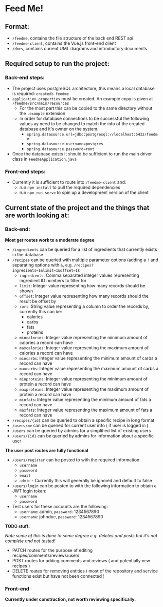 # Feed Me!

## Format:

- `/feedme`, contains the file structure of the back end REST api
- `/feedme-client`, contains the Vue.js front-end client
- `/docs`, contains current UML diagrams and introductory documents

## Required setup to run the project:

### Back-end steps:

- The project uses postgreSQL architecture, this means a local database is required: `createdb feedme`
- `application.properties` must be created. An example copy is given at `/feedme/src/main/resources`
  - For the most part this can be copied to the same directory without the `.example` extension
  - In order for database connections to be successful the following values ay need to be changed to match the info of the created database and it's owner on the system.
    - `spring.datasource.url=jdbc:postgresql://localhost:5432/feedme`
    - `spring.datasource.username=postgres`
    - `spring.datasource.password=root`
- Once the database exists it should be sufficient to run the main driver class in `FeedmeApplication.java`

### Front-end steps:

- Currently it is sufficient to route into `/feedme-client` and:
  - run `npm install` to pull the required dependencies
  - run `npm run serve` to spin up a development version of the client

## Current state of the project and the things that are worth looking at:

### Back-end:

**Most get routes work to a moderate degree**

* `/ingredients` can be queried for a list of ingredients that currently exists in the database
* `/recipes` can be queried with multiple parameter options (adding a `?` and separating options with `&`, e.g. `/recipes?ingredients=1&limit=1&offset=1`):
    - `ingredients`: Comma separated integer values representing ingredient ID numbers to filter for
    - `limit`: Integer value representing how many records should be shown
    - `offset`: Integer value representing how many records should the result be offset by
    - `sort`: String value representing a column to order the records by, currently this can be:
        * calories
        * carbs
        * fats
        * proteins
    - `mincalories`: Integer value representing the minimum amount of calories a record can have
    - `maxcalories`: Integer value representing the maximum amount of calories a record can have
    - `mincarbs`: Integer value representing the minimum amount of carbs a record can have
    - `maxcarbs`: Integer value representing the maximum amount of carbs a record can have
    - `minproteins`: Integer value representing the minimum amount of protein a record can have
    - `maxproteins`: Integer value representing the maximum amount of protein a record can have
    - `minfats`: Integer value representing the minimum amount of fats a record can have
    - `maxfats`: Integer value representing the maximum amount of fats a record can have
* `/recipes/{id}` can be queried to obtain a specific recipe in long format
* `/users/me` can be queried for current user info ( if user is logged in )
* `/users` can be queried by admins for a simplified list of existing users
* `/users/{id}` can be queried by admins for information about a specific user

**The user post routes are fully functional**

* `/users/register` can be posted to with the required information:
    - `username`
    - `password`
    - `email`
    - `admin` - Currently this will generally be ignored and default to false
* `/users/login` can be posted to with the following information to obtain a JWT login token:
    - `username`
    - `password`
* Test users for these accounts are the following:
    - `username`: admin, `password`: 1234567890
    - `username`: johndoe, `password`: 1234567890

**TODO stuff:**

*Note some of this is done to some degree e.g. deletes and posts but it's not complete and not tested!*

* PATCH routes for the purpose of editing recipes/comments/reviews/users
* POST routes for adding comments and reviews ( and potentially new recipes )
* DELETE routes for removing entities ( most of the repository and service functions exist but have not been connected )

### Front-end

**Currently under construction, not worth reviewing specifically.**



